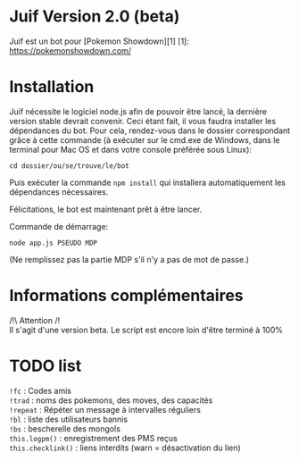 Juif Version 2.0 (beta)
===========

Juif est un bot pour [Pokemon Showdown][1]
[1]: https://pokemonshowdown.com/

Installation
============

Juif nécessite le logiciel node.js afin de pouvoir être lancé, la dernière version stable devrait convenir.
Ceci étant fait, il vous faudra installer les dépendances du bot. Pour cela, rendez-vous dans le dossier
correspondant grâce à cette commande (à exécuter sur le cmd.exe de Windows, dans le terminal pour Mac OS et dans votre console préférée sous Linux):

`cd dossier/ou/se/trouve/le/bot`

Puis exécuter la commande `npm install` qui installera automatiquement les dépendances nécessaires.

Félicitations, le bot est maintenant prêt à être lancer.

Commande de démarrage:

`node app.js PSEUDO MDP`

(Ne remplissez pas la partie MDP s'il n'y a pas de mot de passe.)

Informations complémentaires
=============================

/!\ Attention /!\
Il s'agit d'une version beta. Le script est encore loin d'être terminé à 100%

TODO list
=========

`!fc` : Codes amis <br/>
`!trad` : noms des pokemons, des moves, des capacités <br/>
`!repeat` : Répéter un message à intervalles réguliers <br/>
`!bl` : liste des utilisateurs bannis <br/>
`!bs` : bescherelle des mongols <br/>
`this.logpm()` : enregistrement des PMS reçus <br/>
`this.checklink()` : liens interdits (warn = désactivation du lien) <br/>



